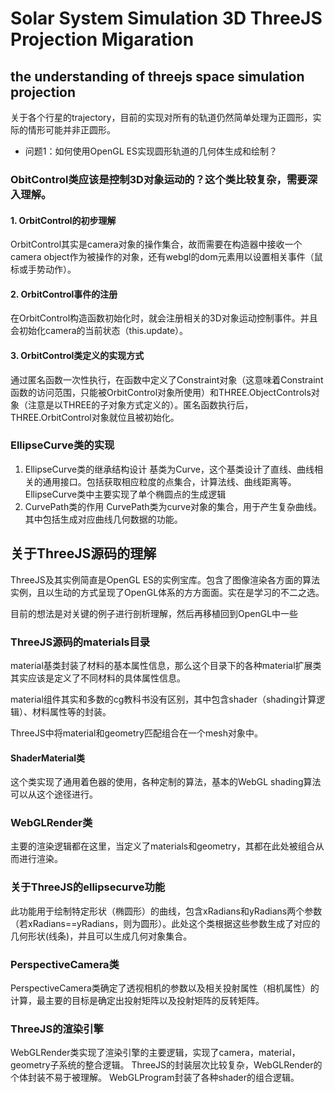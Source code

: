 # Solar System Simulation 3D ThreeJS Projection Migaration

## the understanding of threejs space simulation projection
关于各个行星的trajectory，目前的实现对所有的轨道仍然简单处理为正圆形，实际的情形可能并非正圆形。

- 问题1：如何使用OpenGL ES实现圆形轨道的几何体生成和绘制？

### ObitControl类应该是控制3D对象运动的？这个类比较复杂，需要深入理解。

#### 1. OrbitControl的初步理解
OrbitControl其实是camera对象的操作集合，故而需要在构造器中接收一个camera object作为被操作的对象，还有webgl的dom元素用以设置相关事件（鼠标或手势动作）。

#### 2. OrbitControl事件的注册
在OrbitControl构造函数初始化时，就会注册相关的3D对象运动控制事件。并且会初始化camera的当前状态（this.update）。

#### 3. OrbitControl类定义的实现方式
通过匿名函数一次性执行，在函数中定义了Constraint对象（这意味着Constraint函数的访问范围，只能被OrbitControl对象所使用）和THREE.ObjectControls对象（注意是以THREE的子对象方式定义的）。匿名函数执行后，THREE.OrbitControl对象就位且被初始化。


### EllipseCurve类的实现

1. EllipseCurve类的继承结构设计
    基类为Curve，这个基类设计了直线、曲线相关的通用接口。包括获取相应粒度的点集合，计算法线、曲线距离等。
    EllipseCurve类中主要实现了单个椭圆点的生成逻辑
2. CurvePath类的作用
    CurvePath类为curve对象的集合，用于产生复杂曲线。其中包括生成对应曲线几何数据的功能。


## 关于ThreeJS源码的理解
ThreeJS及其实例简直是OpenGL ES的实例宝库。包含了图像渲染各方面的算法实例，且以生动的方式呈现了OpenGL体系的方方面面。实在是学习的不二之选。

目前的想法是对关键的例子进行剖析理解，然后再移植回到OpenGL中一些

### ThreeJS源码的materials目录
material基类封装了材料的基本属性信息，那么这个目录下的各种material扩展类其实应该是定义了不同材料的具体属性信息。

material组件其实和多数的cg教科书没有区别，其中包含shader（shading计算逻辑）、材料属性等的封装。

ThreeJS中将material和geometry匹配组合在一个mesh对象中。

#### ShaderMaterial类
这个类实现了通用着色器的使用，各种定制的算法，基本的WebGL shading算法可以从这个途径进行。

### WebGLRender类
主要的渲染逻辑都在这里，当定义了materials和geometry，其都在此处被组合从而进行渲染。

### 关于ThreeJS的ellipsecurve功能
此功能用于绘制特定形状（椭圆形）的曲线，包含xRadians和yRadians两个参数（若xRadians==yRadians，则为圆形）。此处这个类根据这些参数生成了对应的几何形状(线条)，并且可以生成几何对象集合。

### PerspectiveCamera类
PerspectiveCamera类确定了透视相机的参数以及相关投射属性（相机属性）的计算，最主要的目标是确定出投射矩阵以及投射矩阵的反转矩阵。

### ThreeJS的渲染引擎
WebGLRender类实现了渲染引擎的主要逻辑，实现了camera，material，geometry子系统的整合逻辑。
ThreeJS的封装层次比较复杂，WebGLRender的个体封装不易于被理解。
WebGLProgram封装了各种shader的组合逻辑。